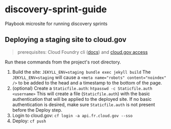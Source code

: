# discovery-sprint-guide
Playbook microsite for running discovery sprints


## Deploying a staging site to cloud.gov
> prerequisites: Cloud Foundry cli ([docs](https://docs.cloudfoundry.org/cf-cli/install-go-cli.html)) and [cloud.gov access](https://cloud.gov/docs/getting-started/accounts/)

Run these commands from the project's root directory.

1. Build the site: `JEKYLL_ENV=staging bundle exec jekyll build`
The `JEKYLL_ENV=staging` will cause a `<meta name="robots" content="noindex" />` to be added to the head and a timestamp to the bottom of the page.
1. (optional) Create a `Staticfile.auth`: `htpasswd -c Staticfile.auth <username>`
This will create a file (`Staticfile.auth`) with the basic authentication that will be applied to the deployed site.
If no basic authentication is desired, make sure `Staticfile.auth` is not present before the Deploy step.
1. Login to cloud.gov: `cf login -a api.fr.cloud.gov --sso`
1. Deploy: `cf push`

